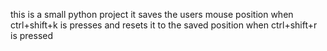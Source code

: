 this is a small python project it saves the users mouse position when ctrl+shift+k is presses and resets it to the saved position when ctrl+shift+r is pressed
